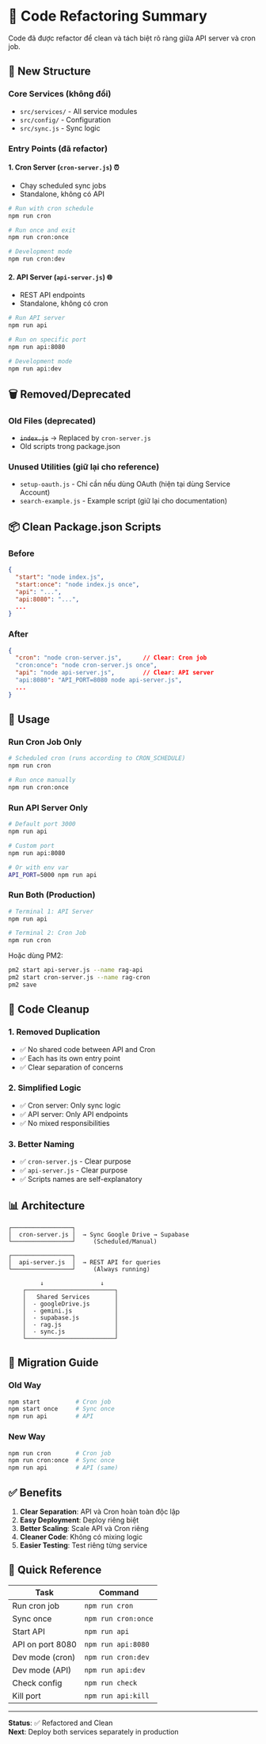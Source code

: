 # 🔧 Code Refactoring Summary

Code đã được refactor để clean và tách biệt rõ ràng giữa API server và cron job.

## 📁 New Structure

### Core Services (không đổi)
- `src/services/` - All service modules
- `src/config/` - Configuration
- `src/sync.js` - Sync logic

### Entry Points (đã refactor)

#### 1. **Cron Server** (`cron-server.js`) ⏰
- Chạy scheduled sync jobs
- Standalone, không có API

```bash
# Run with cron schedule
npm run cron

# Run once and exit
npm run cron:once

# Development mode
npm run cron:dev
```

#### 2. **API Server** (`api-server.js`) 🌐
- REST API endpoints
- Standalone, không có cron

```bash
# Run API server
npm run api

# Run on specific port
npm run api:8080

# Development mode
npm run api:dev
```

## 🗑️ Removed/Deprecated

### Old Files (deprecated)
- ~~`index.js`~~ → Replaced by `cron-server.js`
- Old scripts trong package.json

### Unused Utilities (giữ lại cho reference)
- `setup-oauth.js` - Chỉ cần nếu dùng OAuth (hiện tại dùng Service Account)
- `search-example.js` - Example script (giữ lại cho documentation)

## 📦 Clean Package.json Scripts

### Before
```json
{
  "start": "node index.js",
  "start:once": "node index.js once",
  "api": "...",
  "api:8080": "...",
  ...
}
```

### After
```json
{
  "cron": "node cron-server.js",      // Clear: Cron job
  "cron:once": "node cron-server.js once",
  "api": "node api-server.js",        // Clear: API server
  "api:8080": "API_PORT=8080 node api-server.js",
  ...
}
```

## 🚀 Usage

### Run Cron Job Only

```bash
# Scheduled cron (runs according to CRON_SCHEDULE)
npm run cron

# Run once manually
npm run cron:once
```

### Run API Server Only

```bash
# Default port 3000
npm run api

# Custom port
npm run api:8080

# Or with env var
API_PORT=5000 npm run api
```

### Run Both (Production)

```bash
# Terminal 1: API Server
npm run api

# Terminal 2: Cron Job
npm run cron
```

Hoặc dùng PM2:

```bash
pm2 start api-server.js --name rag-api
pm2 start cron-server.js --name rag-cron
pm2 save
```

## 🧹 Code Cleanup

### 1. Removed Duplication
- ✅ No shared code between API and Cron
- ✅ Each has its own entry point
- ✅ Clear separation of concerns

### 2. Simplified Logic
- ✅ Cron server: Only sync logic
- ✅ API server: Only API endpoints
- ✅ No mixed responsibilities

### 3. Better Naming
- ✅ `cron-server.js` - Clear purpose
- ✅ `api-server.js` - Clear purpose
- ✅ Scripts names are self-explanatory

## 📊 Architecture

```
┌─────────────────┐
│  cron-server.js │  → Sync Google Drive → Supabase
└─────────────────┘     (Scheduled/Manual)

┌─────────────────┐
│  api-server.js  │  → REST API for queries
└─────────────────┘     (Always running)

         ↓                ↓
    ┌─────────────────────────┐
    │   Shared Services       │
    │  - googleDrive.js       │
    │  - gemini.js            │
    │  - supabase.js          │
    │  - rag.js               │
    │  - sync.js              │
    └─────────────────────────┘
```

## 🔄 Migration Guide

### Old Way
```bash
npm start          # Cron job
npm start once     # Sync once
npm run api        # API
```

### New Way
```bash
npm run cron       # Cron job
npm run cron:once  # Sync once
npm run api        # API (same)
```

## ✅ Benefits

1. **Clear Separation**: API và Cron hoàn toàn độc lập
2. **Easy Deployment**: Deploy riêng biệt
3. **Better Scaling**: Scale API và Cron riêng
4. **Cleaner Code**: Không có mixing logic
5. **Easier Testing**: Test riêng từng service

## 🎯 Quick Reference

| Task | Command |
|------|---------|
| Run cron job | `npm run cron` |
| Sync once | `npm run cron:once` |
| Start API | `npm run api` |
| API on port 8080 | `npm run api:8080` |
| Dev mode (cron) | `npm run cron:dev` |
| Dev mode (API) | `npm run api:dev` |
| Check config | `npm run check` |
| Kill port | `npm run api:kill` |

---

**Status**: ✅ Refactored and Clean  
**Next**: Deploy both services separately in production


